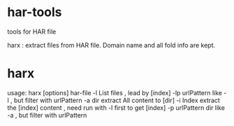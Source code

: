 har-tools
=========

tools for HAR file

harx : extract files from HAR file. Domain name and all fold info are kept.


harx
========
usage: harx [options] har-file
    -l                  List files , lead by [index]
    -lp urlPattern      like -l , but filter with urlPattern
    -a dir              extract All content to [dir]
    -i Index            extract the [index] content , need run with -l first to get [index]
    -p urlPattern dir   like -a , but filter with urlPattern

